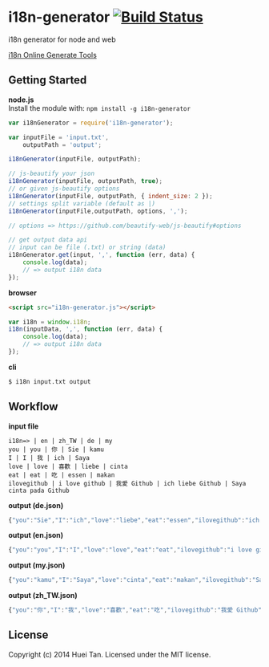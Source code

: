 # i18n-generator [![Build Status](https://secure.travis-ci.org/huei90/i18n-generator.png?branch=master)](http://travis-ci.org/huei90/i18n-generator)

i18n generator for node and web

[i18n Online Generate Tools](http://huei90.github.io/i18n-generator)
## Getting Started

**node.js**<br/>
Install the module with: `npm install -g i18n-generator`

```javascript
var i18nGenerator = require('i18n-generator');

var inputFile = 'input.txt',
    outputPath = 'output';

i18nGenerator(inputFile, outputPath);

// js-beautify your json
i18nGenerator(inputFile, outputPath, true);
// or given js-beautify options
i18nGenerator(inputFile, outputPath, { indent_size: 2 });
// settings split variable (default as |)
i18nGenerator(inputFile,outputPath, options, ',');

// options => https://github.com/beautify-web/js-beautify#options

// get output data api
// input can be file (.txt) or string (data)
i18nGenerator.get(input, ',', function (err, data) {
    console.log(data);
    // => output i18n data
});
```

**browser**

```html
<script src="i18n-generator.js"></script>
```

```js
var i18n = window.i18n;
i18n(inputData, ',', function (err, data) {
    console.log(data);
    // => output i18n data
});
```

**cli**
```bash
$ i18n input.txt output
```

## Workflow

**input file**
```
i18n=> | en | zh_TW | de | my
you | you | 你 | Sie | kamu
I | I | 我 | ich | Saya
love | love | 喜歡 | liebe | cinta
eat | eat | 吃 | essen | makan
ilovegithub | i love github | 我愛 Github | ich liebe Github | Saya cinta pada Github
```

**output (de.json)**
```js
{"you":"Sie","I":"ich","love":"liebe","eat":"essen","ilovegithub":"ich liebe Github"}
```
**output (en.json)**
```js
{"you":"you","I":"I","love":"love","eat":"eat","ilovegithub":"i love github"}
```
**output (my.json)**
```js
{"you":"kamu","I":"Saya","love":"cinta","eat":"makan","ilovegithub":"Saya cinta pada Github"}
```
**output (zh_TW.json)**
```js
{"you":"你","I":"我","love":"喜歡","eat":"吃","ilovegithub":"我愛 Github"}
```

## License
Copyright (c) 2014 Huei Tan. Licensed under the MIT license.
